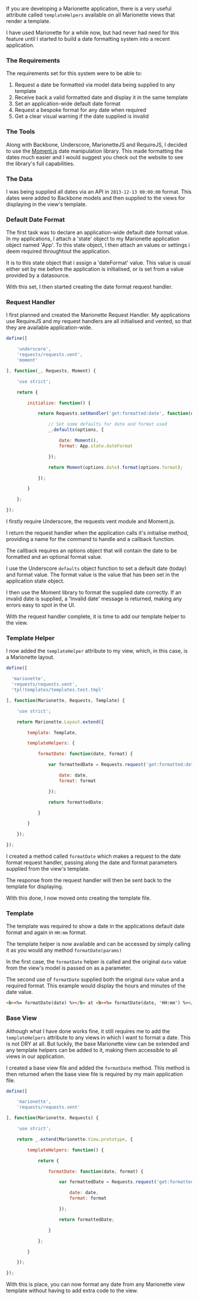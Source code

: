 If you are developing a Marionette application, there is a very useful attribute called ```templateHelpers``` available on all Marionette views that render a template.

I have used Marionette for a while now, but had never had need for this feature until I started to build a date formatting system into a recent application.

### The Requirements

The requirements set for this system were to be able to:

1. Request a date be formatted via model data being supplied to any template
2. Receive back a valid formatted date and display it in the same template
3. Set an application-wide default date format
4. Request a bespoke format for any date when required
5. Get a clear visual warning if the date supplied is invalid

### The Tools

Along with Backbone, Underscore, MarionetteJS and RequireJS, I decided to use the [Moment.js](http://momentjs.com) date manipulation library. This made formatting the dates much easier and I would suggest you check out the website to see the library's full capabilities.

### The Data

I was being supplied all dates via an API in ```2013-12-13 00:00:00``` format. This dates were added to Backbone models and then supplied to the views for displaying in the view's template.

### Default Date Format

The first task was to declare an application-wide default date format value. In my applications, I attach a 'state' object to my Marionette application object named 'App'. To this state object, I then attach an values or settings i deem required throughtout the application.

It is to this state object that i assign a 'dateFormat' value. This value is usual either set by me before the application is initialised, or is set from a value provided by a datasource.

With this set, I then started creating the date format request handler.

### Request Handler

I first planned and created the Marionette Request Handler. My applications use RequireJS and my request handlers are all initialised and vented, so that they are available application-wide.

```js
define([

	'underscore',
	'requests/requests.vent',
	'moment'

], function(_, Requests, Moment) {

	'use strict';

	return {

		initialize: function() {

			return Requests.setHandler('get:formatted:date', function(options) {

				// Set some defaults for date and format used
				_.defaults(options, {

					date: Moment(),
					format: App.state.dateFormat

				});

				return Moment(options.date).format(options.format);

			});

		}

	};

});
```

I firstly require Underscore, the requests vent module and Moment.js.

I return the request handler when the application calls it's initialise method, providing a name for the command to handle and a callback function.

The callback requires an options object that will contain the date to be formatted and an optional format value.

I use the Underscore ```defaults``` object function to set a default date (today) and format value. The format value is the value that has been set in the application state object.

I then use the Moment library to format the supplied date correctly. If an invalid date is supplied, a 'Invalid date' message is returned, making any errors easy to spot in the UI.

With the request handler complete, it is time to add our template helper to the view.

### Template Helper

I now added the ```templateHelper``` attribute to my view, which, in this case, is a Marionette layout.

```js
define([

  'marionette',
  'requests/requests.vent',
  'tpl!templates/templates.test.tmpl'

], function(Marionette, Requests, Template) {

	'use strict';

	return Marionette.Layout.extend({

		template: Template,

		templateHelpers: {

			formatDate: function(date, format) {

				var formattedDate = Requests.request('get:formatted:date', {

					date: date,
					format: format

				});

				return formattedDate;

			}

		}

	});

});
```

I created a method called ```formatDate``` which makes a request to the date format request handler, passing along the date and format parameters supplied from the view's template.

The response from the request handler will then be sent back to the template for displaying.

With this done, I now moved onto creating the template file.

### Template

The template was required to show a date in the applications default date format and again in ```HH:mm``` format.

The template helper is now available and can be accessed by simply calling it as you would any method ```formatDate(params)```

In the first case, the ```formatDate``` helper is called and the original ```date``` value from the view's model is passed on as a parameter.

The second use of ```formatDate``` supplied both the original ```date``` value and a required format. This example would display the hours and minutes of the date value.

```html
<b><%= formatDate(date) %></b> at <b><%= formatDate(date, 'HH:mm') %></b>
```

### Base View

Although what I have done works fine, it still requires me to add the ```templateHelpers``` attribute to any views in which I want to format a date. This is not DRY at all. But luckily, the base Marionette view can be extended and any template helpers can be added to it, making them accessible to all views in our application.

I created a base view file and added the ```formatDate``` method. This method is then returned when the base view file is required by my main application file.

```js
define([

	'marionette',
	'requests/requests.vent'

], function(Marionette, Requests) {

	'use strict';

	return _.extend(Marionette.View.prototype, {

		templateHelpers: function() {

			return {

				formatDate: function(date, format) {

					var formattedDate = Requests.request('get:formatted:date', {

						date: date,
						format: format

					});

					return formattedDate;

				}

			};

		}

	});

});
```

With this is place, you can now format any date from any Marionette view template without having to add extra code to the view.